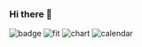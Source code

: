 ### Hi there 👋


![badge](https://github-readme-developer-health.com/cards/badge?username=pyoki32&theme=dark)
![fit](https://github-readme-developer-health.com/cards/fit?username=pyoki32&theme=blue)
![chart](https://github-readme-developer-health.com/cards/chart?username=pyoki32&theme=blue)
![calendar](https://github-readme-developer-health.com/cards/calendar?username=pyoki32)
